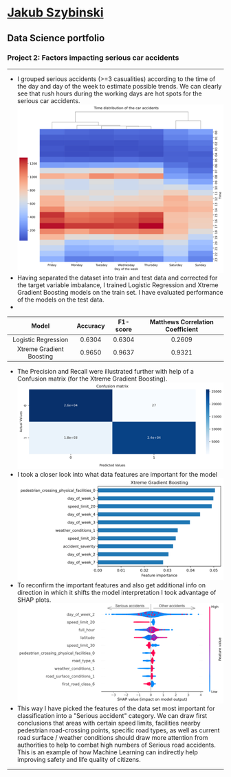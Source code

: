 # [Jakub Szybinski](https://www.linkedin.com/in/jakubszybinski/)
## Data Science portfolio
### Project 2: Factors impacting serious car accidents
***
* I grouped serious accidents (>=3 casualities) according to the time of the day and day of the week to estimate possible trends. We can clearly see that rush hours during the working days are hot spots for the serious car accidents.
![](/Figures/Heatmap_days.png)
* Having separated the dataset into train and test data and corrected for the target variable imbalance, I trained Logistic Regression and Xtreme Gradient Boosting models on the train set. I have evaluated performance of the models on the test data.  
* 
| **Model** | **Accuracy** | **F1-score** | **Matthews Correlation Coefficient** |
| :----: | :----:| :----:| :----:|
| Logistic Regression     | 0.6304 |  0.6304 |  0.2609 |            
| Xtreme Gradient Boosting | 0.9650 |  0.9637 |  0.9321 |   

* The Precision and Recall were illustrated further with help of a Confusion matrix (for the Xtreme Gradient Boosting).
![](/Figures/confusion_matrix.png)
* I took a closer look into what data features are important for the model
![](/Figures/FeatImportXGBC.png)
* To reconfirm the important features and also get additional info on direction in which it shifts the model interpretation I took advantage of SHAP plots.
![](/Figures/SHAP_XGBC_2.png)
* This way I have picked the features of the data set most important for classification into a "Serious accident" category. We can draw first conclusions that areas with certain speed limits, facilities nearby pedestrian road-crossing points, specific road types, as well as current road surface / weather conditions should draw more attention from authorities to help to combat high numbers of Serious road accidents. This is an example of how Machine Learning can indirectly help improving safety and life quality of citizens.
   
   
***


